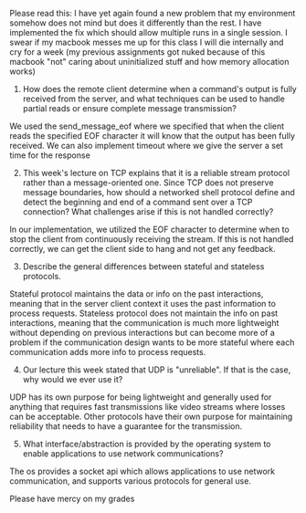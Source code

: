 Please read this: I have yet again found a new problem that my environment somehow does not mind but does it differently than the rest. I have implemented the fix which should allow multiple runs in a single session. I swear if my macbook messes me up for this class I will die internally and cry for a week (my previous assignments got nuked because of this macbook "not" caring about uninitialized stuff and how memory allocation works)

1. How does the remote client determine when a command's output is fully received from the server, and what techniques can be used to handle partial reads or ensure complete message transmission?

We used the send_message_eof where we specified that when the client reads the specified EOF character it will know that the output has been fully received. We can also implement timeout where we give the server a set time for the response

2. This week's lecture on TCP explains that it is a reliable stream protocol rather than a message-oriented one. Since TCP does not preserve message boundaries, how should a networked shell protocol define and detect the beginning and end of a command sent over a TCP connection? What challenges arise if this is not handled correctly?

In our implementation, we utilized the EOF character to determine when to stop the client from continuously receiving the stream. If this is not handled correctly, we can get the client side to hang and not get any feedback. 

3. Describe the general differences between stateful and stateless protocols.

Stateful protocol maintains the data or info on the past interactions, meaning that in the server client context it uses the past information to process requests. Stateless protocol does not maintain the info on past interactions, meaning that the communication is much more lightweight without depending on previous interactions but can become more of a problem if the communication design wants to be more stateful where each communication adds more info to process requests.

4. Our lecture this week stated that UDP is "unreliable". If that is the case, why would we ever use it?

UDP has its own purpose for being lightweight and generally used for anything that requires fast transmissions like video streams where losses can be acceptable. Other protocols have their own purpose for maintaining reliability that needs to have a guarantee for the transmission. 

5. What interface/abstraction is provided by the operating system to enable applications to use network communications?

The os provides a socket api which allows applications to use network communication, and supports various protocols for general use. 

Please have mercy on my grades